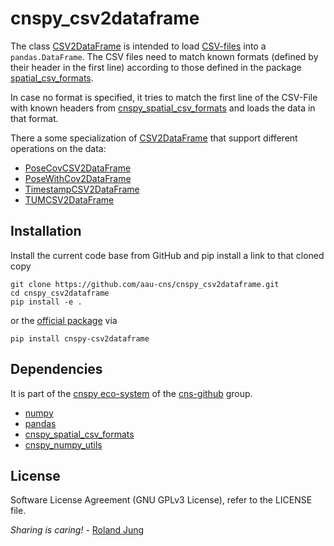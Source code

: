 # cnspy_csv2dataframe


The class [CSV2DataFrame](./cnspy_csv2dataframe/CSV2DataFrame.py) is intended to load [CSV-files](https://en.wikipedia.org/wiki/Comma-separated_values) into a `pandas.DataFrame`. The CSV files need to match known formats (defined by their header in the first line) according to those defined in the package [spatial_csv_formats]().
  
In case no format is specified, it tries to match the first line of the CSV-File with known headers from [cnspy_spatial_csv_formats](https://github.com/aau-cns/cnspy_spatial_csv_formats) and loads the data in that format. 

There a some specialization of  [CSV2DataFrame](./cnspy_csv2dataframe/CSV2DataFrame.py) that support different operations on the data:
* [PoseCovCSV2DataFrame](./cnspy_csv2dataframe/PoseCovCSV2DataFrame.py)
* [PoseWithCov2DataFrame](./cnspy_csv2dataframe/PoseWithCov2DataFrame.py)
* [TimestampCSV2DataFrame](./cnspy_csv2dataframe/TimestampCSV2DataFrame.py)
* [TUMCSV2DataFrame](./cnspy_csv2dataframe/TUMCSV2DataFrame.py)

## Installation

Install the current code base from GitHub and pip install a link to that cloned copy
```
git clone https://github.com/aau-cns/cnspy_csv2dataframe.git
cd cnspy_csv2dataframe
pip install -e .
```
or the [official package](https://pypi.org/project/cnspy-csv2dataframe/) via
```commandline
pip install cnspy-csv2dataframe
```

## Dependencies

It is part of the [cnspy eco-system](hhttps://github.com/aau-cns/cnspy_eco_system_test) of the [cns-github](https://github.com/aau-cns) group.  

* [numpy]()
* [pandas]()
* [cnspy_spatial_csv_formats](https://github.com/aau-cns/cnspy_spatial_csv_formats)
* [cnspy_numpy_utils](https://github.com/aau-cns/cnspy_numpy_utils)


## License


Software License Agreement (GNU GPLv3  License), refer to the LICENSE file.

*Sharing is caring!* - [Roland Jung](https://github.com/jungr-ait)
